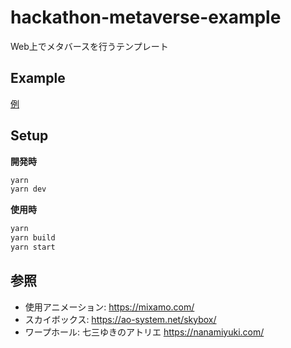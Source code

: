# hackathon-metaverse-example

Web上でメタバースを行うテンプレート

## Example

[例](https://suzukidaishi.github.io/hackathon-metaverse-example/)

## Setup

**開発時**

```sh
yarn
yarn dev
```

**使用時**

```sh
yarn
yarn build
yarn start
```

## 参照
- 使用アニメーション: https://mixamo.com/
- スカイボックス: https://ao-system.net/skybox/
- ワープホール: 七三ゆきのアトリエ https://nanamiyuki.com/